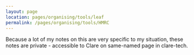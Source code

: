 ```yaml
---
layout: page
location: pages/organising/tools/leaf
permalink: /pages/organising/tools/HMRC
---
```


Because a lot of my notes on this are very specific to my situation, these notes are private - accessible to Clare on same-named page in clare-tech.